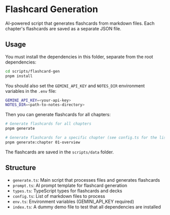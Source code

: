 # Flashcard Generation

AI-powered script that generates flashcards from markdown files. Each chapter's flashcards are saved as a separate JSON file.

## Usage

You must install the dependencies in this folder, separate from the root dependencies:

```bash
cd scripts/flashcard-gen
pnpm install
```

You should also set the `GEMINI_API_KEY` and `NOTES_DIR` environment variables in the `.env` file:

```bash
GEMINI_API_KEY=<your-api-key>
NOTES_DIR=<path-to-notes-directory>
```

Then you can generate flashcards for all chapters:

```bash
# Generate flashcards for all chapters
pnpm generate

# Generate flashcards for a specific chapter (see config.ts for the list of chapters)
pnpm generate:chapter 01-overview
```

The flashcards are saved in the `scripts/data` folder.

## Structure

- `generate.ts`: Main script that processes files and generates flashcards
- `prompt.ts`: AI prompt template for flashcard generation
- `types.ts`: TypeScript types for flashcards and decks
- `config.ts`: List of markdown files to process
- `env.ts`: Environment variables (GEMINI_API_KEY required)
- `index.ts`: A dummy demo file to test that all dependencies are installed